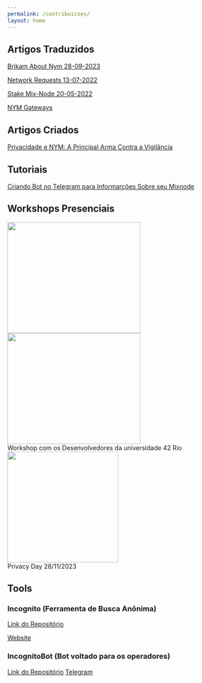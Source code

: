 ```yaml
---
permalink: /contribuicoes/
layout: home
---
```


## Artigos Traduzidos

[Brikam About Nym 28-09-2023](https://tupinymquim.github.io/brikam-about-nym)

[Network Requests 13-07-2022](https://tupinymquim.github.io/network-requests)

[Stake Mix-Node 20-05-2022](https://tupinymquim.github.io/mix-node)

[NYM Gateways](https://medium.com/@nymportugues/nym-gateways-port%C3%B5es-%C3%A0-privacidade-add5ebf541c5)

## Artigos Criados

[Privacidade e NYM: A Principal Arma Contra a Vigilância](https://vitorsantanna.medium.com/privacidade-e-nym-a-principal-arma-contra-a-vigil%C3%A2ncia-d281ced6f3a6)

## Tutoriais

[Criando Bot no Telegram para Informarções Sobre seu Mixnode](https://vitorsantanna.hashnode.dev/criando-um-bot-do-telegram-para-mostrar-as-informacoes-sobre-seu-mixnode)

## Workshops Presenciais
<img src="https://github.com/TupiNymQuim/tupinymquim.github.io/assets/95882160/f2fd2bc7-3f6c-49e8-83e4-3c99f90aa4e0" width="300" height="250"/>
<img src="https://github.com/TupiNymQuim/tupinymquim.github.io/assets/95882160/feb04192-b947-456f-b3ae-46bf987f56d7" width="300" height="250"/>
<br>
Workshop com os Desenvolvedores da universidade 42 Rio
<br>
<img src="https://github.com/TupiNymQuim/tupinymquim.github.io/assets/95882160/5f8493d5-b595-420f-b7a4-e1c1cb97430a" witdh="300" height="250"/>
<br>
Privacy Day 28/11/2023

## Tools

### Incognito (Ferramenta de Busca Anônima)
[Link do Repositório](https://github.com/TupiNymQuim/search)

[Website](https://incognito-livid-nu.vercel.app/)

### IncognitoBot (Bot voltado para os operadores)
[Link do Repositório](https://github.com/TupiNymQuim/IncognitoBot)
[Telegram](https://web.telegram.org/k/#@tupinymquim_bot)



